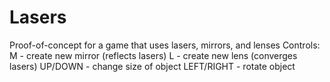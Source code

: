 # Lasers
Proof-of-concept for a game that uses lasers, mirrors, and lenses
Controls:
M - create new mirror (reflects lasers)
L - create new lens (converges lasers)
UP/DOWN - change size of object
LEFT/RIGHT - rotate object

